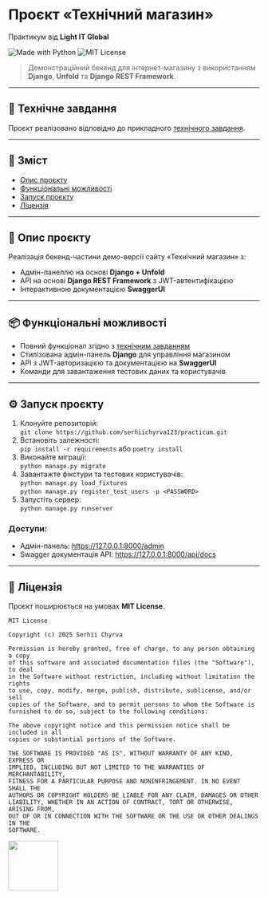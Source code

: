 # Проєкт **«Технічний магазин»**  
Практикум від **Light IT Global**

![Made with Python](https://img.shields.io/badge/Made%20with-Python-%23FFD242?logo=python&logoColor=white)
![MIT License](https://img.shields.io/badge/License-MIT-green.svg)

> Демонстраційний бекенд для інтернет-магазину з використанням **Django**, **Unfold** та **Django REST Framework**.

---

## 📄 Технічне завдання

Проєкт реалізовано відповідно до прикладного [технічного завдання](https://github.com/serhiichyrva123/practicum/blob/main/terms-of-reference.md).

---

## 📑 Зміст

- [Опис проєкту](#опис-проєкту)
- [Функціональні можливості](#функціональні-можливості)
- [Запуск проєкту](#запуск-проєкту)
- [Ліцензія](#ліцензія)

---

## 📌 Опис проєкту

Реалізація бекенд-частини демо-версії сайту «Технічний магазин» з:

- Адмін-панеллю на основі **Django + Unfold**
- API на основі **Django REST Framework** з JWT-автентифікацією
- Інтерактивною документацією **SwaggerUI**

---

## 📦 Функціональні можливості

- Повний функціонал згідно з [технічним завданням](https://github.com/serhiichyrva123/practicum/blob/main/terms-of-reference.md)
- Стилізована адмін-панель **Django** для управління магазином
- API з JWT-авторизацією та документацією на **SwaggerUI**
- Команди для завантаження тестових даних та користувачів

---

## ⚙️ Запуск проєкту

1. Клонуйте репозиторій: <br>```git clone https://github.com/serhiichyrva123/practicum.git```
2. Встановіть залежності: <br>```pip install -r requirements``` або ```poetry install```
3. Виконайте міграції: <br>```python manage.py migrate```
4. Завантажте фікстури та тестових користувачів: <br>```python manage.py load_fixtures```
<br>```python manage.py register_test_users -p <PASSWORD>```
5. Запустіть сервер: <br>```python manage.py runserver```

### Доступи:
* Адмін-панель: https://127.0.0.1:8000/admin
* Swagger документація API: https://127.0.0.1:8000/api/docs

---

## 📄 Ліцензія

Проєкт поширюється на умовах **MIT License**.

```text
MIT License

Copyright (c) 2025 Serhii Chyrva

Permission is hereby granted, free of charge, to any person obtaining a copy
of this software and associated documentation files (the "Software"), to deal
in the Software without restriction, including without limitation the rights
to use, copy, modify, merge, publish, distribute, sublicense, and/or sell
copies of the Software, and to permit persons to whom the Software is
furnished to do so, subject to the following conditions:

The above copyright notice and this permission notice shall be included in all
copies or substantial portions of the Software.

THE SOFTWARE IS PROVIDED "AS IS", WITHOUT WARRANTY OF ANY KIND, EXPRESS OR
IMPLIED, INCLUDING BUT NOT LIMITED TO THE WARRANTIES OF MERCHANTABILITY,
FITNESS FOR A PARTICULAR PURPOSE AND NONINFRINGEMENT. IN NO EVENT SHALL THE
AUTHORS OR COPYRIGHT HOLDERS BE LIABLE FOR ANY CLAIM, DAMAGES OR OTHER
LIABILITY, WHETHER IN AN ACTION OF CONTRACT, TORT OR OTHERWISE, ARISING FROM,
OUT OF OR IN CONNECTION WITH THE SOFTWARE OR THE USE OR OTHER DEALINGS IN THE
SOFTWARE.
```

[<img src="https://user-images.githubusercontent.com/89206401/168461242-884f25ce-eb67-406a-9d98-cf8d0f28cb43.png" width=100>](https://github.com/serhiichyrva123/practicum/blob/main/LICENSE)